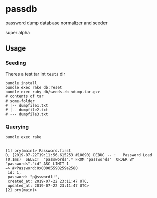 # passdb

password dump database normalizer and seeder

super alpha


## Usage


### Seeding

Theres a test tar int `tests` dir

```
bundle install
bundle exec rake db:reset
bundle exec ruby db/seeds.rb <dump.tar.gz>
# contents of tar
# some-folder
# |-- dumpfile1.txt
# |-- dumpfile2.txt
# --- dumpfile3.txt
```

### Querying

```
bundle exec rake


[1] pry(main)> Password.first
D, [2019-07-22T19:11:56.615253 #10090] DEBUG -- :   Password Load (0.1ms)  SELECT  "passwords".* FROM "passwords"  ORDER BY "passwords"."id" ASC LIMIT 1
=> #<Password:0x00005590259a2580
 id: 1,
 password: "p@ssword1!",
 created_at: 2019-07-22 23:11:47 UTC,
 updated_at: 2019-07-22 23:11:47 UTC>
[2] pry(main)>
```

